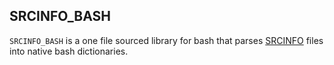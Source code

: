 ## SRCINFO_BASH

`SRCINFO_BASH` is a one file sourced library for bash that parses [SRCINFO](https://wiki.archlinux.org/title/.SRCINFO) files into native bash dictionaries.
